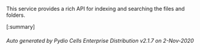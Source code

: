 






This service provides a rich API for indexing and searching the files and folders.

[:summary]

###### Auto generated by Pydio Cells Enterprise Distribution v2.1.7 on 2-Nov-2020
